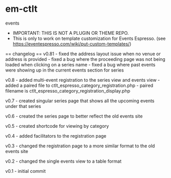 em-ctlt
=======

events

* IMPORTANT: THIS IS NOT A PLUGIN OR THEME REPO. 
* This is only to work on template customization for Events Espresso. (see https://eventespresso.com/wiki/put-custom-templates/)

== changelog ==
v0.81 - fixed the address layout issue when no venue or address is provided
      - fixed a bug where the proceeding page was not being loaded when clicking on a series name
      - fixed a bug where past events were showing up in the current events section for series

v0.8 - added multi-event registration to the series view and events view
     - added a paired file to ctlt_espresso_category_registration.php
     - paired filename is ctlt_espresso_category_registration_display.php

v0.7 - created singular series page that shows all the upcoming events under that series

v0.6 - created the series page to better reflect the old events site

v0.5 - created shortcode for viewing by category

v0.4 - added facilitators to the registration page

v0.3 - changed the registration page to a more similar format to the old events site

v0.2 - changed the single events view to a table format

v0.1 - initial commit
